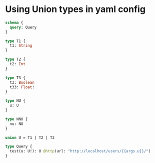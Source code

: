 # Using Union types in yaml config

```graphql @schema
schema {
  query: Query
}

type T1 {
  t1: String
}

type T2 {
  t2: Int
}

type T3 {
  t3: Boolean
  t33: Float!
}

type NU {
  u: U
}

type NNU {
  nu: NU
}

union U = T1 | T2 | T3

type Query {
  test(u: U!): U @http(url: "http://localhost/users/{{args.u}}/")
}
```
